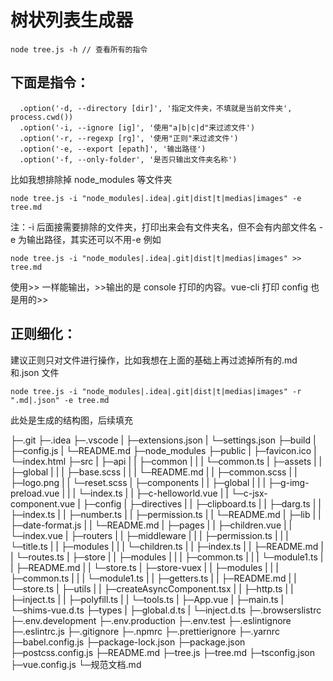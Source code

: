 # 树状列表生成器

```
node tree.js -h // 查看所有的指令
```

## 下面是指令：

```
  .option('-d, --directory [dir]', '指定文件夹，不填就是当前文件夹', process.cwd())
  .option('-i, --ignore [ig]', '使用"a|b|c|d"来过滤文件')
  .option('-r, --regexp [rg]', '使用"正则"来过滤文件')
  .option('-e, --export [epath]', '输出路径')
  .option('-f, --only-folder', '是否只输出文件夹名称')
```

比如我想排除掉 node_modules 等文件夹

```
node tree.js -i "node_modules|.idea|.git|dist|t|medias|images" -e tree.md
```

注：-i 后面接需要排除的文件夹，打印出来会有文件夹名，但不会有内部文件名
-e 为输出路径，其实还可以不用-e
例如

```
node tree.js -i "node_modules|.idea|.git|dist|t|medias|images" >> tree.md
```

使用>> 一样能输出，>>输出的是 console 打印的内容。vue-cli 打印 config 也是用的>>

## 正则细化：

建议正则只对文件进行操作，比如我想在上面的基础上再过滤掉所有的.md 和.json 文件

```
node tree.js -i "node_modules|.idea|.git|dist|t|medias|images" -r ".md|.json" -e tree.md
```
此处是生成的结构图，后续填充

├─.git
├─.idea
├─.vscode
|  ├─extensions.json
|  └─settings.json
├─build
|  ├─config.js
|  └─README.md
├─node_modules
├─public
|  ├─favicon.ico
|  └─index.html
├─src
|  ├─api
|  |  ├─common
|  |  |  └─common.ts
|  ├─assets
|  |  ├─global
|  |  |  ├─base.scss
|  |  |  └─README.md
|  |  ├─common.scss
|  |  ├─logo.png
|  |  └─reset.scss
|  ├─components
|  |  ├─global
|  |  |  ├─g-img-preload.vue
|  |  |  └─index.ts
|  |  ├─c-helloworld.vue
|  |  └─c-jsx-component.vue
|  ├─config
|  ├─directives
|  |  ├─clipboard.ts
|  |  ├─darg.ts
|  |  ├─index.ts
|  |  ├─number.ts
|  |  ├─permission.ts
|  |  └─README.md
|  ├─lib
|  |  ├─date-format.js
|  |  └─README.md
|  ├─pages
|  |  ├─children.vue
|  |  └─index.vue
|  ├─routers
|  |  ├─middleware
|  |  |  ├─permission.ts
|  |  |  └─title.ts
|  |  ├─modules
|  |  |  └─children.ts
|  |  ├─index.ts
|  |  ├─README.md
|  |  └─routes.ts
|  ├─store
|  |  ├─modules
|  |  |  ├─common.ts
|  |  |  └─module1.ts
|  |  ├─README.md
|  |  └─store.ts
|  ├─store-vuex
|  |  ├─modules
|  |  |  ├─common.ts
|  |  |  └─module1.ts
|  |  ├─getters.ts
|  |  ├─README.md
|  |  └─store.ts
|  ├─utils
|  |  ├─createAsyncComponent.tsx
|  |  ├─http.ts
|  |  ├─inject.ts
|  |  ├─polyfill.ts
|  |  └─tools.ts
|  ├─App.vue
|  ├─main.ts
|  └─shims-vue.d.ts
├─types
|  ├─global.d.ts
|  └─inject.d.ts
├─.browserslistrc
├─.env.development
├─.env.production
├─.env.test
├─.eslintignore
├─.eslintrc.js
├─.gitignore
├─.npmrc
├─.prettierignore
├─.yarnrc
├─babel.config.js
├─package-lock.json
├─package.json
├─postcss.config.js
├─README.md
├─tree.js
├─tree.md
├─tsconfig.json
├─vue.config.js
└─规范文档.md
